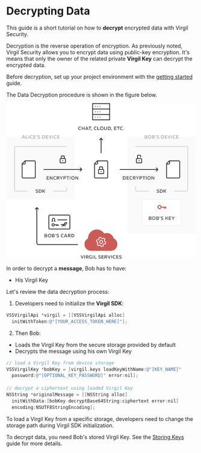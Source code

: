 # Decrypting Data

This guide is a short tutorial on how to **decrypt** encrypted data with Virgil Security.

Decryption is the reverse operation of encryption. As previously noted, Virgil Security allows you to encrypt data using public-key encryption. It's means that only the owner of the related private **Virgil Key** can decrypt the encrypted data.

Before decryption, set up your project environment with the [getting started](/documentation-objectivec/guides/configuration/client-configuration.md) guide.

The Data Decryption procedure is shown in the figure below.

![Virgil Encryption Intro](/documentation-objectivec/img/Encryption_introduction.png "Data decryption")

In order to decrypt a **message**, Bob has to have:
 - His Virgil Key

Let's review the data decryption process:

1. Developers need to initialize the **Virgil SDK**:

```objectivec
VSSVirgilApi *virgil = [[VSSVirgilApi alloc]
  initWithToken:@"[YOUR_ACCESS_TOKEN_HERE]"];
```

2. Then Bob:

  - Loads the Virgil Key from the secure storage provided by default
  - Decrypts the message using his own Virgil Key

  ```objectivec
  // load a Virgil Key from device storage
  VSSVirgilKey *bobKey = [virgil.keys loadKeyWithName:@"[KEY_NAME]"
    password:@"[OPTIONAL_KEY_PASSWORD]" error:nil];

  // decrypt a ciphertext using loaded Virgil Key
  NSString *originalMessage = [[NSString alloc]
    initWithData:[bobKey decryptBase64String:ciphertext error:nil]
    encoding:NSUTF8StringEncoding];
  ```

To load a Virgil Key from a specific storage, developers need to change the storage path during Virgil SDK initialization.

To decrypt data, you need Bob's stored Virgil Key. See the [Storing Keys](/documentation-objectivec/guides/virgil-key/saving-key.md) guide for more details.
